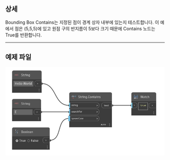 ## 상세
Bounding Box Contains는 지정된 점이 경계 상자 내부에 있는지 테스트합니다. 이 예에서 점은 (5,5,5)에 있고 원점 구의 반지름이 5보다 크기 때문에 Contains 노드는 True를 반환합니다.
___
## 예제 파일

![Contains](./DSCore.String.Contains_img.jpg)

